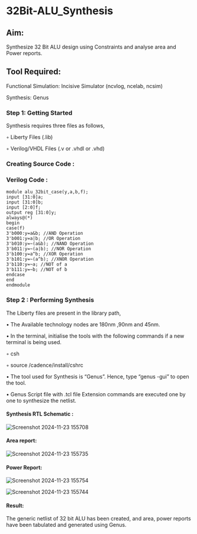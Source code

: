# 32Bit-ALU_Synthesis

## Aim:

Synthesize 32 Bit ALU design using Constraints and analyse area and Power reports.

## Tool Required:

Functional Simulation: Incisive Simulator (ncvlog, ncelab, ncsim)

Synthesis: Genus

### Step 1: Getting Started

Synthesis requires three files as follows,

◦ Liberty Files (.lib)

◦ Verilog/VHDL Files (.v or .vhdl or .vhd)

### Creating Source Code :
### Verilog Code :
~~~
module alu_32bit_case(y,a,b,f);
input [31:0]a;
input [31:0]b;
input [2:0]f;
output reg [31:0]y;
always@(*)
begin
case(f)
3'b000:y=a&b; //AND Operation
3'b001:y=a|b; //OR Operation
3'b010:y=~(a&b); //NAND Operation
3'b011:y=~(a|b); //NOR Operation
3'b100:y=a^b; //XOR Operation
3'b101:y=~(a^b); //XNOR Operation
3'b110:y=~a; //NOT of a
3'b111:y=~b; //NOT of b
endcase
end
endmodule
~~~

### Step 2 : Performing Synthesis

The Liberty files are present in the library path,

• The Available technology nodes are 180nm ,90nm and 45nm.

• In the terminal, initialise the tools with the following commands if a new terminal is being
used.

◦ csh

◦ source /cadence/install/cshrc

• The tool used for Synthesis is “Genus”. Hence, type “genus -gui” to open the tool.

• Genus Script file with .tcl file Extension commands are executed one by one to synthesize the netlist.

#### Synthesis RTL Schematic :

![Screenshot 2024-11-23 155708](https://github.com/user-attachments/assets/09f25d40-4657-499d-a5d9-7470a4ec7ca1)

#### Area report:

![Screenshot 2024-11-23 155735](https://github.com/user-attachments/assets/d4923f13-b047-43df-91a1-7d54e371d878)

#### Power Report:

![Screenshot 2024-11-23 155754](https://github.com/user-attachments/assets/b0f88783-8bda-4e0a-bb1b-c3c58b18554d)

![Screenshot 2024-11-23 155744](https://github.com/user-attachments/assets/01848bcb-bf1d-4cab-a9d2-65e71553505a)

#### Result: 

The generic netlist of 32 bit ALU  has been created, and area, power reports have been tabulated and generated using Genus.
